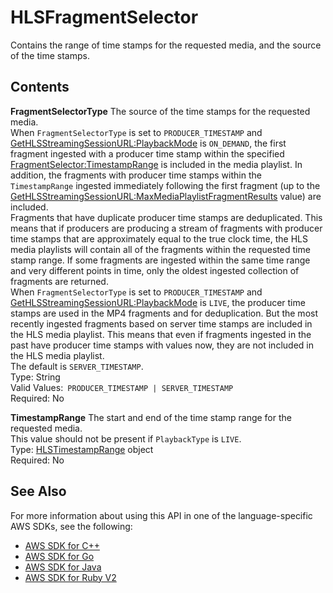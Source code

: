 # HLSFragmentSelector<a name="API_reader_HLSFragmentSelector"></a>

Contains the range of time stamps for the requested media, and the source of the time stamps\.

## Contents<a name="API_reader_HLSFragmentSelector_Contents"></a>

 **FragmentSelectorType**   <a name="KinesisVideo-Type-reader_HLSFragmentSelector-FragmentSelectorType"></a>
The source of the time stamps for the requested media\.  
When `FragmentSelectorType` is set to `PRODUCER_TIMESTAMP` and [GetHLSStreamingSessionURL:PlaybackMode](API_reader_GetHLSStreamingSessionURL.md#KinesisVideo-reader_GetHLSStreamingSessionURL-request-PlaybackMode) is `ON_DEMAND`, the first fragment ingested with a producer time stamp within the specified [FragmentSelector:TimestampRange](API_reader_FragmentSelector.md#KinesisVideo-Type-reader_FragmentSelector-TimestampRange) is included in the media playlist\. In addition, the fragments with producer time stamps within the `TimestampRange` ingested immediately following the first fragment \(up to the [GetHLSStreamingSessionURL:MaxMediaPlaylistFragmentResults](API_reader_GetHLSStreamingSessionURL.md#KinesisVideo-reader_GetHLSStreamingSessionURL-request-MaxMediaPlaylistFragmentResults) value\) are included\.   
Fragments that have duplicate producer time stamps are deduplicated\. This means that if producers are producing a stream of fragments with producer time stamps that are approximately equal to the true clock time, the HLS media playlists will contain all of the fragments within the requested time stamp range\. If some fragments are ingested within the same time range and very different points in time, only the oldest ingested collection of fragments are returned\.  
When `FragmentSelectorType` is set to `PRODUCER_TIMESTAMP` and [GetHLSStreamingSessionURL:PlaybackMode](API_reader_GetHLSStreamingSessionURL.md#KinesisVideo-reader_GetHLSStreamingSessionURL-request-PlaybackMode) is `LIVE`, the producer time stamps are used in the MP4 fragments and for deduplication\. But the most recently ingested fragments based on server time stamps are included in the HLS media playlist\. This means that even if fragments ingested in the past have producer time stamps with values now, they are not included in the HLS media playlist\.  
The default is `SERVER_TIMESTAMP`\.  
Type: String  
Valid Values:` PRODUCER_TIMESTAMP | SERVER_TIMESTAMP`   
Required: No

 **TimestampRange**   <a name="KinesisVideo-Type-reader_HLSFragmentSelector-TimestampRange"></a>
The start and end of the time stamp range for the requested media\.  
This value should not be present if `PlaybackType` is `LIVE`\.  
Type: [HLSTimestampRange](API_reader_HLSTimestampRange.md) object  
Required: No

## See Also<a name="API_reader_HLSFragmentSelector_SeeAlso"></a>

For more information about using this API in one of the language\-specific AWS SDKs, see the following:
+  [AWS SDK for C\+\+](https://docs.aws.amazon.com/goto/SdkForCpp/kinesis-video-reader-data-2017-09-30/HLSFragmentSelector) 
+  [AWS SDK for Go](https://docs.aws.amazon.com/goto/SdkForGoV1/kinesis-video-reader-data-2017-09-30/HLSFragmentSelector) 
+  [AWS SDK for Java](https://docs.aws.amazon.com/goto/SdkForJava/kinesis-video-reader-data-2017-09-30/HLSFragmentSelector) 
+  [AWS SDK for Ruby V2](https://docs.aws.amazon.com/goto/SdkForRubyV2/kinesis-video-reader-data-2017-09-30/HLSFragmentSelector) 
